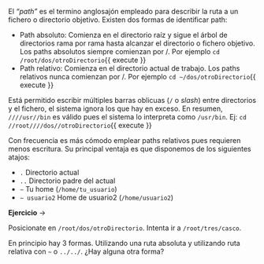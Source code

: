 El *“path”* es el termino anglosajón empleado para describir la ruta a un fichero o directorio objetivo. Existen dos formas de identificar path:
* Path absoluto: Comienza en el directorio raíz y sigue el árbol de directorios rama por rama hasta alcanzar el directorio o fichero objetivo. Los paths absolutos siempre comienzan por /. Por ejemplo `cd /root/dos/otroDirectorio`{{ execute }}
* Path relativo: Comienza en el directorio actual de trabajo. Los paths relativos nunca comienzan por /. Por ejemplo `cd ~/dos/otroDirectorio`{{ execute }}

Está permitido escribir múltiples barras oblicuas (`/` o *slash*) entre directorios y el fichero, el sistema ignora los que hay en exceso. En resumen, `////usr//bin` es válido pues el sistema lo interpreta como `/usr/bin`. Ej: `cd //root////dos//otroDirectorio`{{ execute }}

Con frecuencia es más cómodo emplear paths relativos pues requieren menos escritura. Su principal ventaja es que disponemos de los siguientes atajos:

* `.` Directorio actual
* `..` Directorio padre del actual
* `∼` Tu home (`/home/tu_usuario`)
* `∼ usuario2` Home de usuario2 (`/home/usuario2`)

**Ejercicio** ->

Posicionate en `/root/dos/otroDirectorio`. Intenta ir a `/root/tres/casco`.

En principio hay 3 formas. Utilizando una ruta absoluta y utilizando ruta relativa con `~` o `../../`. ¿Hay alguna otra forma?
